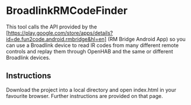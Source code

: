 # BroadlinkRMCodeFinder

This tool calls the API provided by the [https://play.google.com/store/apps/details?id=de.fun2code.android.rmbridge&hl=en] 
(RM Bridge Android App) so you can use a Broadlink device to read IR codes from many different remote controls and replay 
them through OpenHAB and the same or different Broadlink devices.

## Instructions

Download the project into a local directory and open index.html in your favourite browser. Further instructions are provided on that page.